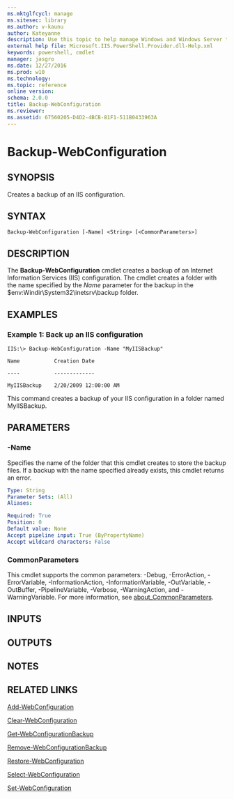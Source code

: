 ```yaml
---
ms.mktglfcycl: manage
ms.sitesec: library
ms.author: v-kaunu
author: Kateyanne
description: Use this topic to help manage Windows and Windows Server technologies with Windows PowerShell.
external help file: Microsoft.IIS.PowerShell.Provider.dll-Help.xml
keywords: powershell, cmdlet
manager: jasgro
ms.date: 12/27/2016
ms.prod: w10
ms.technology: 
ms.topic: reference
online version: 
schema: 2.0.0
title: Backup-WebConfiguration
ms.reviewer:
ms.assetid: 67560205-D4D2-4BCB-81F1-511B0433963A
---
```


# Backup-WebConfiguration

## SYNOPSIS
Creates a backup of an IIS configuration.

## SYNTAX

```
Backup-WebConfiguration [-Name] <String> [<CommonParameters>]
```

## DESCRIPTION
The **Backup-WebConfiguration** cmdlet creates a backup of an Internet Information Services (IIS) configuration.
The cmdlet creates a folder with the name specified by the *Name* parameter for the backup in the $env:Windir\System32\inetsrv\backup folder.

## EXAMPLES

### Example 1: Back up an IIS configuration
```
IIS:\> Backup-WebConfiguration -Name "MyIISBackup"

Name           Creation Date

----           -------------

MyIISBackup    2/20/2009 12:00:00 AM
```

This command creates a backup of your IIS configuration in a folder named MyIISBackup.

## PARAMETERS

### -Name
Specifies the name of the folder that this cmdlet creates to store the backup files.
If a backup with the name specified already exists, this cmdlet returns an error.

```yaml
Type: String
Parameter Sets: (All)
Aliases: 

Required: True
Position: 0
Default value: None
Accept pipeline input: True (ByPropertyName)
Accept wildcard characters: False
```

### CommonParameters
This cmdlet supports the common parameters: -Debug, -ErrorAction, -ErrorVariable, -InformationAction, -InformationVariable, -OutVariable, -OutBuffer, -PipelineVariable, -Verbose, -WarningAction, and -WarningVariable. For more information, see [about_CommonParameters](https://go.microsoft.com/fwlink/?LinkID=113216).

## INPUTS

## OUTPUTS

## NOTES

## RELATED LINKS

[Add-WebConfiguration](./Add-WebConfiguration.md)

[Clear-WebConfiguration](./Clear-WebConfiguration.md)

[Get-WebConfigurationBackup](./Get-WebConfigurationBackup.md)

[Remove-WebConfigurationBackup](./Remove-WebConfigurationBackup.md)

[Restore-WebConfiguration](./Restore-WebConfiguration.md)

[Select-WebConfiguration](./Select-WebConfiguration.md)

[Set-WebConfiguration](./Set-WebConfiguration.md)

